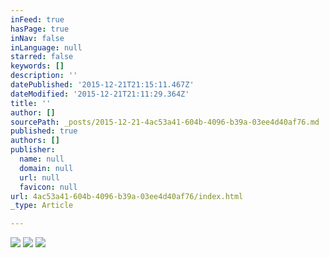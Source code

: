 ```yaml
---
inFeed: true
hasPage: true
inNav: false
inLanguage: null
starred: false
keywords: []
description: ''
datePublished: '2015-12-21T21:15:11.467Z'
dateModified: '2015-12-21T21:11:29.364Z'
title: ''
author: []
sourcePath: _posts/2015-12-21-4ac53a41-604b-4096-b39a-03ee4d40af76.md
published: true
authors: []
publisher:
  name: null
  domain: null
  url: null
  favicon: null
url: 4ac53a41-604b-4096-b39a-03ee4d40af76/index.html
_type: Article

---
```

![](https://the-grid-user-content.s3-us-west-2.amazonaws.com/33c8e3d4-7635-4044-b16a-94b9fba666f7.jpg)
![](https://the-grid-user-content.s3-us-west-2.amazonaws.com/ae6b16d7-4355-4648-b4da-1e41ce482867.jpg)
![](https://the-grid-user-content.s3-us-west-2.amazonaws.com/4d65552a-815b-47f5-ab5b-b6adcb020de7.jpg)